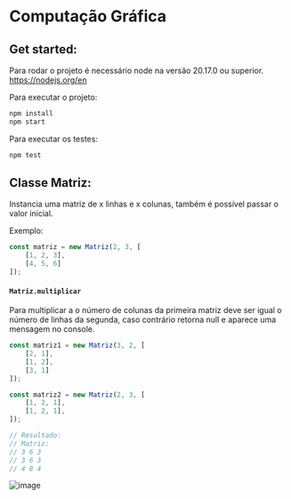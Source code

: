 ﻿# Computação Gráfica

## Get started:

Para rodar o projeto é necessário node na versão 20.17.0 ou superior.
https://nodejs.org/en

Para executar o projeto:

```bash
npm install
npm start
```

Para executar os testes:

```bash
npm test
```

## Classe Matriz:

Instancia uma matriz de x linhas e x colunas, também é possível passar o valor inicial.

Exemplo:

```ts
const matriz = new Matriz(2, 3, [
    [1, 2, 3],
    [4, 5, 6]
]);
```

#### `Matriz.multiplicar`

Para multiplicar a o número de colunas da primeira matriz deve ser igual o número de linhas da segunda, caso contrário retorna null e aparece uma mensagem no console.

```ts
const matriz1 = new Matriz(3, 2, [
    [2, 1],
    [1, 2],
    [3, 1]
]);

const matriz2 = new Matriz(2, 3, [
    [1, 2, 1],
    [1, 2, 1],
]);

// Resultado:
// Matriz:
// 3 6 3
// 3 6 3
// 4 8 4
```

![image](https://github.com/user-attachments/assets/61e16d78-841c-4ad3-a359-f053af08df9f)

